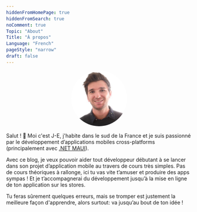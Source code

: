```yaml
---
hiddenFromHomePage: true
hiddenFromSearch: true
noComment: true
Topic: "About"
Title: "À propos"
Language: "French"
pageStyle: "narrow"
draft: false
---
```


<!--more-->

<style>
.img-sizes{width:30%;height:30%;border-radius: 50%}
</style>

<p align="center"><img class="img-sizes" src="/main_avatar.jpg"></p>

Salut ! 👋 Moi c'est J-E, j'habite dans le sud de la France et je suis passionné par le développement d’applications mobiles cross-platforms (principalement avec [.NET MAUI](https://learn.microsoft.com/fr-fr/dotnet/maui/what-is-maui?view=net-maui-7.0)).

Avec ce blog, je veux pouvoir aider tout développeur débutant à se lancer dans son projet d’application mobile au travers de cours très simples. Pas de cours théoriques à rallonge, ici tu vas vite t’amuser et produire des apps sympas ! Et je t’accompagnerai du développement jusqu’à la mise en ligne de ton application sur les stores.

Tu feras sûrement quelques erreurs, mais se tromper est justement la meilleure façon d'apprendre, alors surtout: va jusqu’au bout de ton idée !
